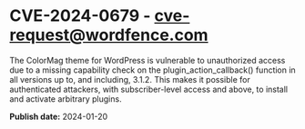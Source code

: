 # CVE-2024-0679 - cve-request@wordfence.com

The ColorMag theme for WordPress is vulnerable to unauthorized access due to a missing capability check on the plugin_action_callback() function in all versions up to, and including, 3.1.2. This makes it possible for authenticated attackers, with subscriber-level access and above, to install and activate arbitrary plugins.

**Publish date:** 2024-01-20
